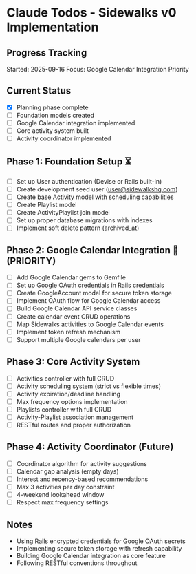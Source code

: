 # Claude Todos - Sidewalks v0 Implementation

## Progress Tracking
Started: 2025-09-16
Focus: Google Calendar Integration Priority

## Current Status
- [x] Planning phase complete
- [ ] Foundation models created
- [ ] Google Calendar integration implemented
- [ ] Core activity system built
- [ ] Activity coordinator implemented

## Phase 1: Foundation Setup ⏳
- [ ] Set up User authentication (Devise or Rails built-in)
- [ ] Create development seed user (user@sidewalkshq.com)
- [ ] Create base Activity model with scheduling capabilities
- [ ] Create Playlist model
- [ ] Create ActivityPlaylist join model
- [ ] Set up proper database migrations with indexes
- [ ] Implement soft delete pattern (archived_at)

## Phase 2: Google Calendar Integration 🎯 (PRIORITY)
- [ ] Add Google Calendar gems to Gemfile
- [ ] Set up Google OAuth credentials in Rails credentials
- [ ] Create GoogleAccount model for secure token storage
- [ ] Implement OAuth flow for Google Calendar access
- [ ] Build Google Calendar API service classes
- [ ] Create calendar event CRUD operations
- [ ] Map Sidewalks activities to Google Calendar events
- [ ] Implement token refresh mechanism
- [ ] Support multiple Google calendars per user

## Phase 3: Core Activity System
- [ ] Activities controller with full CRUD
- [ ] Activity scheduling system (strict vs flexible times)
- [ ] Activity expiration/deadline handling
- [ ] Max frequency options implementation
- [ ] Playlists controller with full CRUD
- [ ] Activity-Playlist association management
- [ ] RESTful routes and proper authorization

## Phase 4: Activity Coordinator (Future)
- [ ] Coordinator algorithm for activity suggestions
- [ ] Calendar gap analysis (empty days)
- [ ] Interest and recency-based recommendations
- [ ] Max 3 activities per day constraint
- [ ] 4-weekend lookahead window
- [ ] Respect max frequency settings

## Notes
- Using Rails encrypted credentials for Google OAuth secrets
- Implementing secure token storage with refresh capability
- Building Google Calendar integration as core feature
- Following RESTful conventions throughout